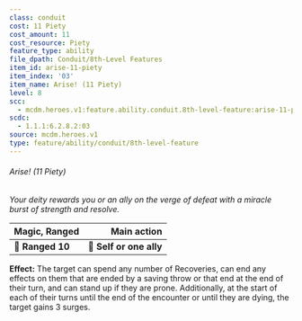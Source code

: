 ```yaml
---
class: conduit
cost: 11 Piety
cost_amount: 11
cost_resource: Piety
feature_type: ability
file_dpath: Conduit/8th-Level Features
item_id: arise-11-piety
item_index: '03'
item_name: Arise! (11 Piety)
level: 8
scc:
  - mcdm.heroes.v1:feature.ability.conduit.8th-level-feature:arise-11-piety
scdc:
  - 1.1.1:6.2.8.2:03
source: mcdm.heroes.v1
type: feature/ability/conduit/8th-level-feature
---
```


###### Arise! (11 Piety)

*Your deity rewards you or an ally on the verge of defeat with a miracle burst of strength and resolve.*

| **Magic, Ranged** |         **Main action** |
| ----------------- | ----------------------: |
| **📏 Ranged 10**  | **🎯 Self or one ally** |

**Effect:** The target can spend any number of Recoveries, can end any effects on them that are ended by a saving throw or that end at the end of their turn, and can stand up if they are prone. Additionally, at the start of each of their turns until the end of the encounter or until they are dying, the target gains 3 surges.
